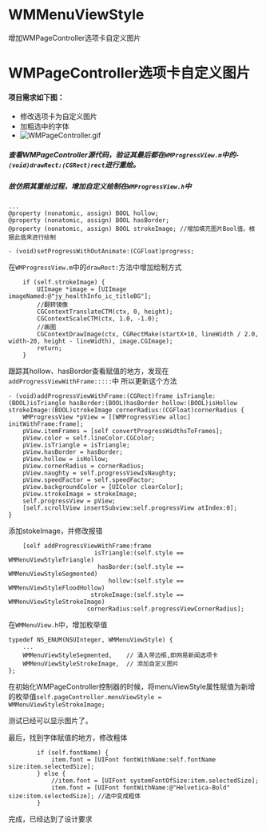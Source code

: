 # WMMenuViewStyle
增加WMPageController选项卡自定义图片
# WMPageController选项卡自定义图片
#### 项目需求如下图：
* 修改选项卡为自定义图片
* 加粗选中的字体
* ![WMPageController.gif](https://upload-images.jianshu.io/upload_images/3115781-078d15d4bd3bb0e2.gif?imageMogr2/auto-orient/strip)

##### 查看WMPageController源代码，**验证**其最后都在```WMProgressView.m```中的```- (void)drawRect:(CGRect)rect```进行重绘。
##### 故仿照其重绘过程，增加自定义绘制在```WMProgressView.h```中
```
...
@property (nonatomic, assign) BOOL hollow;
@property (nonatomic, assign) BOOL hasBorder;
@property (nonatomic, assign) BOOL strokeImage; //增加填充图片Bool值，根据此值来进行绘制

- (void)setProgressWithOutAnimate:(CGFloat)progress;
```
在```WMProgressView.m```中的`drawRect:`方法中增加绘制方式
```
    if (self.strokeImage) {
        UIImage *image = [UIImage imageNamed:@"jy_healthInfo_ic_titleBG"];
        //翻转镜像
        CGContextTranslateCTM(ctx, 0, height);
        CGContextScaleCTM(ctx, 1.0, -1.0);
        //画图
        CGContextDrawImage(ctx, CGRectMake(startX+10, lineWidth / 2.0, width-20, height - lineWidth), image.CGImage);
        return;
    }
```
跟踪其hollow、hasBorder查看赋值的地方，发现在```addProgressViewWithFrame:::::```中
所以更新这个方法
```
- (void)addProgressViewWithFrame:(CGRect)frame isTriangle:(BOOL)isTriangle hasBorder:(BOOL)hasBorder hollow:(BOOL)isHollow strokeImage:(BOOL)strokeImage cornerRadius:(CGFloat)cornerRadius {
    WMProgressView *pView = [[WMProgressView alloc] initWithFrame:frame];
    pView.itemFrames = [self convertProgressWidthsToFrames];
    pView.color = self.lineColor.CGColor;
    pView.isTriangle = isTriangle;
    pView.hasBorder = hasBorder;
    pView.hollow = isHollow;
    pView.cornerRadius = cornerRadius;
    pView.naughty = self.progressViewIsNaughty;
    pView.speedFactor = self.speedFactor;
    pView.backgroundColor = [UIColor clearColor];
    pView.strokeImage = strokeImage;
    self.progressView = pView;
    [self.scrollView insertSubview:self.progressView atIndex:0];
}
```
添加stokeImage，并修改报错
```
    [self addProgressViewWithFrame:frame
                        isTriangle:(self.style == WMMenuViewStyleTriangle)
                         hasBorder:(self.style == WMMenuViewStyleSegmented)
                            hollow:(self.style == WMMenuViewStyleFloodHollow)
                       strokeImage:(self.style == WMMenuViewStyleStrokeImage)
                      cornerRadius:self.progressViewCornerRadius];
```

在```WMMenuView.h```中，增加枚举值
```
typedef NS_ENUM(NSUInteger, WMMenuViewStyle) {
    ...
    WMMenuViewStyleSegmented,    // 涌入带边框,即网易新闻选项卡
    WMMenuViewStyleStrokeImage,  // 添加自定义图片
};

```

在初始化WMPageController控制器的时候，将menuViewStyle属性赋值为新增的枚举值```self.pageController.menuViewStyle = WMMenuViewStyleStrokeImage;```

测试已经可以显示图片了。

最后，找到字体赋值的地方，修改粗体
```
        if (self.fontName) {
            item.font = [UIFont fontWithName:self.fontName size:item.selectedSize];
        } else {
            //item.font = [UIFont systemFontOfSize:item.selectedSize];
            item.font = [UIFont fontWithName:@"Helvetica-Bold" size:item.selectedSize]; //选中变成粗体
        }
```

完成，已经达到了设计要求
